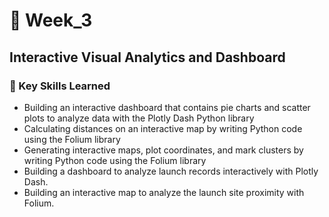 # 📅 Week_3

## Interactive Visual Analytics and Dashboard 
### 🔑 Key Skills Learned
- Building an interactive dashboard that contains pie charts and scatter plots to analyze data with the Plotly Dash Python library
- Calculating distances on an interactive map by writing Python code using the Folium library
- Generating interactive maps, plot coordinates, and mark clusters by writing Python code using the Folium library
- Building a dashboard to analyze launch records interactively with Plotly Dash.
- Building an interactive map to analyze the launch site proximity with Folium.

